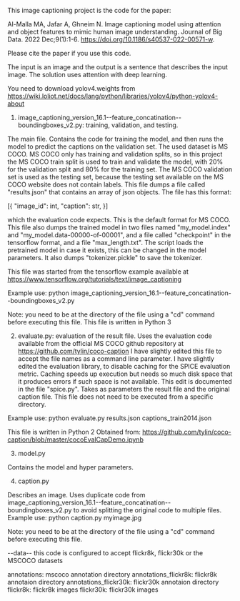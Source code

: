 This image captioning project is the code for the paper:

Al-Malla MA, Jafar A, Ghneim N. Image captioning model using attention and object features to mimic human image understanding. Journal of Big Data. 2022 Dec;9(1):1-6.
https://doi.org/10.1186/s40537-022-00571-w.

Please cite the paper if you use this code.

The input is an image and the output is a sentence that describes the input image. The solution uses attention with deep learning.

You need to download yolov4.weights from https://wiki.loliot.net/docs/lang/python/libraries/yolov4/python-yolov4-about

1. image_captioning_version_16.1--feature_concatination--boundingboxes_v2.py: training, validation, and testing.

The main file. Contains the code for training the model, and then runs the model to predict the captions on the validation set.
The used dataset is MS COCO. MS COCO only has training and validation splits, so in this project the MS COCO train split is used to train and validate the model, with 20% for the validation split and 80% for the training set.
The MS COCO validation set is used as the testing set, because the testing set available on the MS COCO website does not contain labels.
This file dumps a file called "results.json" that contains an array of json objects. The file has this format:

[{
"image_id": int, "caption": str,
}]

which the evaluation code expects. This is the default format for MS COCO.
This file also dumps the trained model in two files named "my_model.index" and "my_model.data-00000-of-00001", and a file called "checkpoint" in the tensorflow format, and a file "max_length.txt". The script loads the pretrained model in case it exists, this can be changed in the model parameters. It also dumps "tokenizer.pickle" to save the tokenizer.

This file was started from the tensorflow example available at https://www.tensorflow.org/tutorials/text/image_captioning

Example use:
python image_captioning_version_16.1--feature_concatination--boundingboxes_v2.py

Note: you need to be at the directory of the file using a "cd" command before executing this file. This file is written in Python 3

2. evaluate.py: evaluation of the result file. Uses the evaluation code available from the official MS COCO github repository at
https://github.com/tylin/coco-caption
I have slightly edited this file to accept the file names as a command line parameter.
I have slightly edited the evaluation library, to disable caching for the SPICE evaluation metric. Caching speeds up execution but needs so much disk space that it produces errors if such space is not available. This edit is documented in the file "spice.py".
Takes as parameters the result file and the original caption file.
This file does not need to be executed from a specific directory.

Example use:
python evaluate.py results.json captions_train2014.json

This file is written in Python 2
Obtained from: https://github.com/tylin/coco-caption/blob/master/cocoEvalCapDemo.ipynb

3. model.py

Contains the model and hyper parameters.

4. caption.py

Describes an image. Uses duplicate code from image_captioning_version_16.1--feature_concatination--boundingboxes_v2.py to avoid splitting the original code to multiple files. Example use:
python caption.py myimage.jpg

Note: you need to be at the directory of the file using a "cd" command before executing this file. 

--data--
this code is configured to accept flickr8k, flickr30k or the MSCOCO datasets

annotations: mscoco annotation directory
annotations_flickr8k: flickr8k annotaion directory
annotations_flickr30k: flickr30k annotaion directory
flickr8k: flickr8k images
flickr30k: flickr30k images
